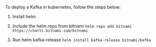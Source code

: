To deploy a Kafka in kubernetes, follow the steps below:

1. Install helm

2. Include the helm repo from bitnami `helm repo add bitnami https://charts.bitnami.com/bitnami`

3. Run helm kafka-release `helm install kafka-release bitnami/kafka`